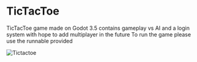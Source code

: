 # TicTacToe
TicTacToe game made on Godot 3.5 contains gameplay vs AI and a login system with hope to add multiplayer in the future
To run the game please use the runnable provided

![Tictactoe](https://github.com/MartinsonYan/TicTacToe/assets/104784410/a99b2d8b-bbd0-42e9-8a66-05278bb41b77)
